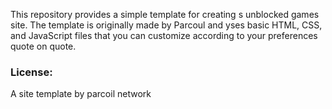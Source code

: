 This repository provides a simple template for creating s unblocked games site. The template is originally made by Parcoul and yses basic HTML, CSS, and JavaScript files that you can customize according to your preferences quote on quote.


### License:

A site template by parcoil network

